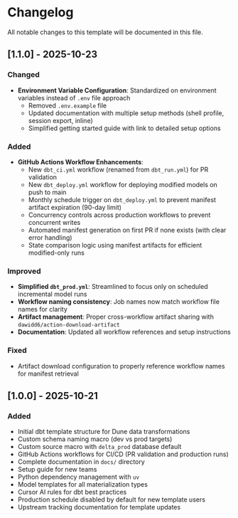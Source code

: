 # Changelog

All notable changes to this template will be documented in this file.

## [1.1.0] - 2025-10-23

### Changed
- **Environment Variable Configuration**: Standardized on environment variables instead of `.env` file approach
  - Removed `.env.example` file
  - Updated documentation with multiple setup methods (shell profile, session export, inline)
  - Simplified getting started guide with link to detailed setup options

### Added
- **GitHub Actions Workflow Enhancements**:
  - New `dbt_ci.yml` workflow (renamed from `dbt_run.yml`) for PR validation
  - New `dbt_deploy.yml` workflow for deploying modified models on push to main
  - Monthly schedule trigger on `dbt_deploy.yml` to prevent manifest artifact expiration (90-day limit)
  - Concurrency controls across production workflows to prevent concurrent writes
  - Automated manifest generation on first PR if none exists (with clear error handling)
  - State comparison logic using manifest artifacts for efficient modified-only runs

### Improved
- **Simplified `dbt_prod.yml`**: Streamlined to focus only on scheduled incremental model runs
- **Workflow naming consistency**: Job names now match workflow file names for clarity
- **Artifact management**: Proper cross-workflow artifact sharing with `dawidd6/action-download-artifact`
- **Documentation**: Updated all workflow references and setup instructions

### Fixed
- Artifact download configuration to properly reference workflow names for manifest retrieval

## [1.0.0] - 2025-10-21

### Added
- Initial dbt template structure for Dune data transformations
- Custom schema naming macro (dev vs prod targets)
- Custom source macro with `delta_prod` database default
- GitHub Actions workflows for CI/CD (PR validation and production runs)
- Complete documentation in `docs/` directory
- Setup guide for new teams
- Python dependency management with `uv`
- Model templates for all materialization types
- Cursor AI rules for dbt best practices
- Production schedule disabled by default for new template users
- Upstream tracking documentation for template updates
